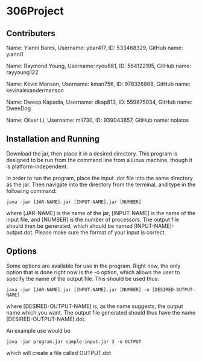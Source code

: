# 306Project

## Contributers
Name: Yianni Bares, Username: ybar417, ID: 533468329,  GitHub name: yianni1

Name: Raymond Young, Username: ryou681, ID: 564122195,  GitHub name: rayyoung122

Name: Kevin Manson, Username: kman756, ID: 978326868,  GitHub name: kevinalexandermanson

Name: Dweep Kapadia, Username: dkap813, ID: 559875934,  GitHub name: DweeDog

Name: Oliver Li, Username: mli730, ID: 939043857,  GitHub name: nolatos





## Installation and Running

Download the jar, then place it in a desired directory. This program is designed to be run from the command line from a Linux machine, though it is platform-independent.

In order to run the program, place the input .dot file into the same directory as the jar. Then navigate into the directory from the terminal, and type in the following command:

```
java -jar [JAR-NAME].jar [INPUT-NAME].jar [NUMBER]
```
where [JAR-NAME] is the name of the jar, [INPUT-NAME] is the name of the input file, and [NUMBER] is the number of processors. The output file should then be generated, which should be named [INPUT-NAME]-output.dot. Please make sure the format of your input is correct.

## Options

Some options are available for use in the program. Right now, the only option that is done right now is the -o option, which allows the user to specify the name of the output file. This should be used thus:

```
java -jar [JAR-NAME].jar [INPUT-NAME].jar [NUMBER] -o [DESIRED-OUTPUT-NAME]
```
where [DESIRED-OUTPUT-NAME] is, as the name suggests, the output name which you want. The output file generated should thus have the name [DESIRED-OUTPUT-NAME].dot.

An example use would be 

```
java -jar program.jar sample-input.jar 3 -o OUTPUT
```
which will create a file called OUTPUT.dot
